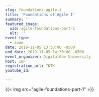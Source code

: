 ```yaml
---
slug: foundations-agile-i
title: 'Foundations of Agile I'
summary: ''
featured_image:
  uid: agile-foundations-part-1
  alt: ''
event_type:
  - zoom
date: 2019-11-05 13:30:00 -0500
end_date: 2019-11-05 14:30:00 -0500
event_organizer: DigitalGov University
host: 18F
registration_url: TKTK
youtube_id:

---
```


{{< img src="agile-foundations-part-1" >}}
